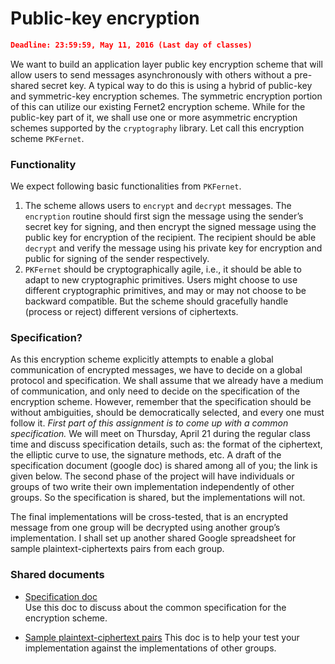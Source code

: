 ﻿# Public-key encryption
```json
Deadline: 23:59:59, May 11, 2016 (Last day of classes)
```
We want to build an application layer public key encryption scheme that will allow users to send messages asynchronously with others without a pre-shared secret key.  A typical way to do this is using a hybrid of public-key and symmetric-key encryption schemes. The symmetric encryption portion of this can utilize  our existing Fernet2 encryption scheme. While for the public-key part of it, we shall use one or more asymmetric encryption schemes supported by the `cryptography` library. Let call this encryption scheme `PKFernet`.


### Functionality
We expect following basic functionalities from `PKFernet`. 
1. The scheme allows users to `encrypt` and `decrypt` messages. The `encryption` routine should first sign the message using the sender’s secret key for signing, and then encrypt the signed message using the public key for encryption of the recipient. The recipient should be able `decrypt` and verify the message using his private key for encryption and public for signing of the sender respectively.
2. `PKFernet` should be cryptographically agile, i.e., it should be able to adapt to new cryptographic primitives. Users might choose to use different cryptographic primitives, and may or may not choose to be backward compatible. But the scheme should gracefully handle (process or reject) different versions of ciphertexts.


### Specification?
As this encryption scheme explicitly attempts to enable a global communication of encrypted messages, we have to decide on a global protocol and specification. We shall assume that we already have a medium of communication, and only need to decide on the specification of the encryption scheme. However, remember that the specification should be without ambiguities, should be democratically selected, and every one must follow it. *First part of this assignment is to come up with a common specification.* We will meet on Thursday, April 21 during the regular class time and discuss specification details, such as: the format of the ciphertext, the elliptic curve to use, the signature methods, etc.  A draft of the specification document (google doc) is shared among all of you; the link is given below. The second phase of the project will have individuals or groups of two write their own implementation independently of other groups. So the specification is shared, but the implementations will not.


The final implementations will be cross-tested, that is an encrypted message from one group will be decrypted using another group’s implementation.  I shall set up another shared Google spreadsheet for sample plaintext-ciphertexts pairs from each group.



### Shared documents
* [Specification doc](https://docs.google.com/document/d/1kyvwWRUt2RAXPuA_CyFqFkeAdzAi1gdOWHOJB4eBjFw/edit)  
Use this doc to discuss about the common specification for the encryption scheme. 

* [Sample plaintext-ciphertext pairs](https://docs.google.com/spreadsheets/d/1390RFGCC42hCuNKBgxoZUVVqksrP2IjVCmmIX6xNHWw/edit#gid=0)
This doc is to help your test your implementation against the implementations of other groups.